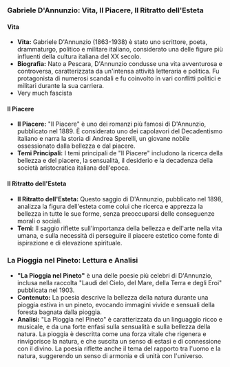 ### Gabriele D'Annunzio: Vita, Il Piacere, Il Ritratto dell'Esteta

#### Vita

- **Vita:** Gabriele D'Annunzio (1863-1938) è stato uno scrittore, poeta, drammaturgo, politico e militare italiano, considerato una delle figure più influenti della cultura italiana del XX secolo.
- **Biografia:** Nato a Pescara, D'Annunzio condusse una vita avventurosa e controversa, caratterizzata da un'intensa attività letteraria e politica. Fu protagonista di numerosi scandali e fu coinvolto in vari conflitti politici e militari durante la sua carriera.
- Very much fascista

#### Il Piacere

- **Il Piacere:** "Il Piacere" è uno dei romanzi più famosi di D'Annunzio, pubblicato nel 1889. È considerato uno dei capolavori del Decadentismo italiano e narra la storia di Andrea Sperelli, un giovane nobile ossessionato dalla bellezza e dal piacere.
- **Temi Principali:** I temi principali de "Il Piacere" includono la ricerca della bellezza e del piacere, la sensualità, il desiderio e la decadenza della società aristocratica italiana dell'epoca.

#### Il Ritratto dell'Esteta

- **Il Ritratto dell'Esteta:** Questo saggio di D'Annunzio, pubblicato nel 1898, analizza la figura dell'esteta come colui che ricerca e apprezza la bellezza in tutte le sue forme, senza preoccuparsi delle conseguenze morali o sociali.
- **Temi:** Il saggio riflette sull'importanza della bellezza e dell'arte nella vita umana, e sulla necessità di perseguire il piacere estetico come fonte di ispirazione e di elevazione spirituale.

### La Pioggia nel Pineto: Lettura e Analisi

- **"La Pioggia nel Pineto"** è una delle poesie più celebri di D'Annunzio, inclusa nella raccolta "Laudi del Cielo, del Mare, della Terra e degli Eroi" pubblicata nel 1903.
- **Contenuto:** La poesia descrive la bellezza della natura durante una pioggia estiva in un pineto, evocando immagini vivide e sensuali della foresta bagnata dalla pioggia.
- **Analisi:** "La Pioggia nel Pineto" è caratterizzata da un linguaggio ricco e musicale, e da una forte enfasi sulla sensualità e sulla bellezza della natura. La pioggia è descritta come una forza vitale che rigenera e rinvigorisce la natura, e che suscita un senso di estasi e di connessione con il divino. La poesia riflette anche il tema del rapporto tra l'uomo e la natura, suggerendo un senso di armonia e di unità con l'universo.